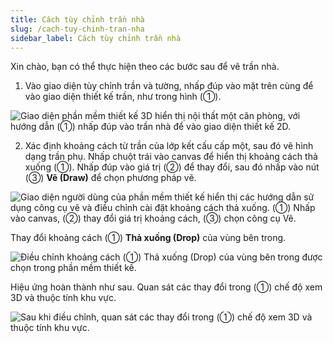 ```yaml
---
title: Cách tùy chỉnh trần nhà
slug: /cach-tuy-chinh-tran-nha
sidebar_label: Cách tùy chỉnh trần nhà
---
```


Xin chào, bạn có thể thực hiện theo các bước sau để vẽ trần nhà.

1. Vào giao diện tùy chỉnh trần và tường, nhấp đúp vào mặt trên cùng để vào giao diện thiết kế trần, như trong hình (①).

![Giao diện phần mềm thiết kế 3D hiển thị nội thất một căn phòng, với hướng dẫn (①) nhấp đúp vào trần nhà để vào giao diện thiết kế 2D.](https://storage.googleapis.com/jegavn_kb/images/9e6c01d1-d06d-487e-8f40-f1bd68e1ef36.png)

2. Xác định khoảng cách từ trần của lớp kết cấu cấp một, sau đó vẽ hình dạng trần phụ. Nhấp chuột trái vào canvas để hiển thị khoảng cách thả xuống (①). Nhấp đúp vào giá trị (②) để thay đổi, sau đó nhấp vào nút (③) **Vẽ (Draw)** để chọn phương pháp vẽ.

![Giao diện người dùng của phần mềm thiết kế hiển thị các hướng dẫn sử dụng công cụ vẽ và điều chỉnh cài đặt khoảng cách thả xuống. (①) Nhấp vào canvas, (②) thay đổi giá trị khoảng cách, (③) chọn công cụ Vẽ.](https://storage.googleapis.com/jegavn_kb/images/f478025a-f3e5-4cc2-bf0f-f228a4b4c114.png)

Thay đổi khoảng cách (①) **Thả xuống (Drop)** của vùng bên trong.

![Điều chỉnh khoảng cách (①) Thả xuống (Drop) của vùng bên trong được chọn trong phần mềm thiết kế.](https://storage.googleapis.com/jegavn_kb/images/b239b25f-142b-4e4d-b1f4-17634c1d2503.png)

Hiệu ứng hoàn thành như sau. Quan sát các thay đổi trong (①) chế độ xem 3D và thuộc tính khu vực.

![Sau khi điều chỉnh, quan sát các thay đổi trong (①) chế độ xem 3D và thuộc tính khu vực.](https://storage.googleapis.com/jegavn_kb/images/8c2ca68a-ce64-41d1-b792-e1eb9150ec18.png)